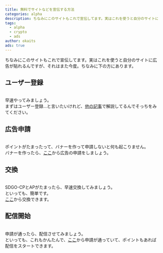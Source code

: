 ```yaml
---
title: 無料でサイトなどを宣伝する方法
categories: alpha
description: ちなみにこのサイトもこれで宣伝してます。実はこれを使うと自分のサイトに広告が貼れるんですが、それはまた今度。ちなみに下の方にあります。
tags:
  - alpha
  - crypto
  - ads
author: okaits
ads: true
---
```


ちなみにこのサイトもこれで宣伝してます。実はこれを使うと自分のサイトに広告が貼れるんですが、それはまた今度。ちなみに下の方にあります。<br>

<h2>ユーザー登録</h2>
<br>
早速やってみましょう。<br>
まずはユーザー登録...と言いたいけれど、<a href="https://linuxcodevserver.github.io/blog/2021/09/09/2021090901/">他の記事</a>で解説してるんでそっちをみてください。
<h2>広告申請</h2>
<br>
ポイントがたまったって、バナーを作って申請しないと何も起こりません。<br>
バナーを作ったら、<a href="https://adservice.information-portal.net/configadv.php">ここ</a>から広告の申請をしましょう。<br>
<h2>交換</h2>
<br>
SDGO-CPとAPがたまったら、早速交換してみましょう。<br>
といっても、簡単です。<br>
<a href="https://adservice.information-portal.net/change_point-adp.php">ここ</a>から交換できます。<br>
<h2>配信開始</h2>
<br>
申請が通ったら、配信させてみましょう。<br>
といっても、これもかんたんで、<a href="https://adservice.information-portal.net/configadv.php">ここ</a>から申請が通っていて、ポイントもあれば配信をスタートできます。<br>